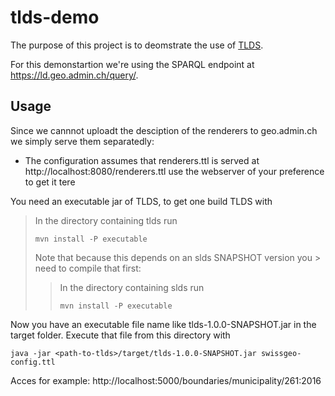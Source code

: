 # tlds-demo

The purpose of this project is to deomstrate the use of [TLDS](https://github.com/linked-solutions/tlds).

For this demonstartion we're using the SPARQL endpoint at https://ld.geo.admin.ch/query/.

## Usage

Since we cannnot uploadt the desciption of the renderers to geo.admin.ch we simply serve them separatedly:
 * The configuration assumes that renderers.ttl is served at http://localhost:8080/renderers.ttl use the webserver of your preference to get it tere

You need an executable jar of TLDS, to get one build TLDS with

>In the directory containing tlds run
> ```
> mvn install -P executable
> ```
>
> Note that because this depends on an slds SNAPSHOT version you > need to compile that first:
>
>> In the directory containing slds run
>> ```
>> mvn install -P executable
>> ```

Now you have an executable file name like tlds-1.0.0-SNAPSHOT.jar in the target folder. Execute that file from this directory with

```
java -jar <path-to-tlds>/target/tlds-1.0.0-SNAPSHOT.jar swissgeo-config.ttl
```

Acces for example: http://localhost:5000/boundaries/municipality/261:2016

